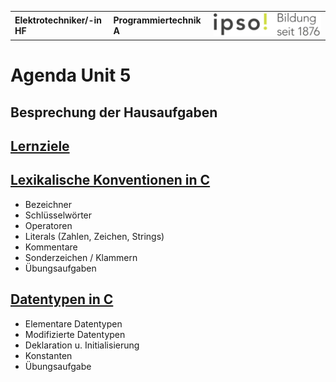 |                             |                          |                                        |
| --------------------------- | ------------------------ | -------------------------------------- |
| **Elektrotechniker/-in HF** | **Programmiertechnik A** | ![IPSO Logo](./x_gitres/ipso_logo.png) |

# Agenda Unit 5

## Besprechung der Hausaufgaben

## [Lernziele](./lernziele.md)

## [Lexikalische Konventionen in C](./lexikalische-konventionen.md)

- Bezeichner
- Schlüsselwörter
- Operatoren
- Literals (Zahlen, Zeichen, Strings)
- Kommentare
- Sonderzeichen / Klammern
- Übungsaufgaben

## [Datentypen in C](./datentypen.md)

- Elementare Datentypen
- Modifizierte Datentypen
- Deklaration u. Initialisierung
- Konstanten
- Übungsaufgabe
